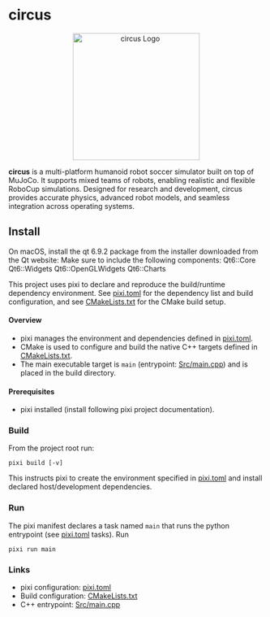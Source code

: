 # circus

<div align="center">
  <img src="Assets/logo.png" alt="circus Logo" width="250"/>
</div>

**circus** is a multi-platform humanoid robot soccer simulator built on top of MuJoCo. It supports mixed teams of robots, enabling realistic and flexible RoboCup simulations. Designed for research and development, circus provides accurate physics, advanced robot models, and seamless integration across operating systems.

## Install
On macOS, install the qt 6.9.2 package from the installer downloaded from the Qt website:
Make sure to include the following components:
  Qt6::Core
  Qt6::Widgets
  Qt6::OpenGLWidgets
  Qt6::Charts

This project uses pixi to declare and reproduce the build/runtime dependency environment. See [pixi.toml](pixi.toml) for the dependency list and build configuration, and see [CMakeLists.txt](CMakeLists.txt) for the CMake build setup.

#### Overview
- pixi manages the environment and dependencies defined in [pixi.toml](pixi.toml).
- CMake is used to configure and build the native C++ targets defined in [CMakeLists.txt](CMakeLists.txt).
- The main executable target is `main` (entrypoint: [Src/main.cpp](Src/main.cpp)) and is placed in the build directory.

#### Prerequisites
- pixi installed (install following pixi project documentation).

### Build
From the project root run:
```
pixi build [-v]
```
This instructs pixi to create the environment specified in [pixi.toml](pixi.toml) and install declared host/development dependencies.

### Run
The pixi manifest declares a task named `main` that runs the python entrypoint (see [pixi.toml](pixi.toml) tasks). Run
```
pixi run main
```

### Links
- pixi configuration: [pixi.toml](pixi.toml)
- Build configuration: [CMakeLists.txt](CMakeLists.txt)
- C++ entrypoint: [Src/main.cpp](Src/main.cpp)
